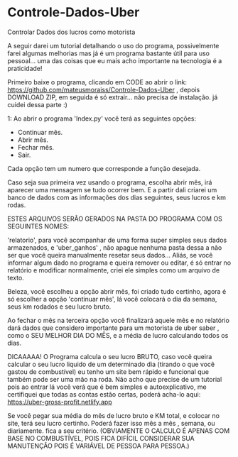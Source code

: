 # Controle-Dados-Uber
 Controlar Dados dos lucros como motorista 


 A seguir darei um tutorial detalhando o uso do programa, possivelmente farei algumas melhorias mas já é um programa bastante útil para uso pessoal... uma das coisas que eu mais acho importante na tecnologia é a praticidade! 

Primeiro baixe o programa, clicando em CODE ao abrir o link: https://github.com/mateusmoraiss/Controle-Dados-Uber , depois DOWNLOAD ZIP, em seguida é só extrair... não precisa de instalação. já cuidei dessa parte :) 

 1: Ao abrir o programa 'Index.py' você terá as seguintes opções:

 - Continuar mês.
 - Abrir mês.
 - Fechar mês.
 - Sair.

 Cada opção tem um numero que corresponde a função desejada.

Caso seja sua primeira vez usando o programa, escolha abrir mês, irá aparecer uma mensagem se tudo ocorrer bem. E a partir dali criarei um banco de dados com as informações dos dias seguintes, seus lucros e km rodas. 

ESTES ARQUIVOS SERÃO GERADOS NA PASTA DO PROGRAMA COM OS SEGUINTES NOMES:

'relatorio', para você acompanhar de uma forma super simples seus dados armazenados, e 'uber_ganhos' , não apague nenhuma pasta dessa a não ser que você queira manualmente resetar seus dados... Aliás, se você informar algum dado no programa e queira remover ou editar, é só entrar no relatório e modificar normalmente, criei ele simples como um arquivo de texto.

Beleza, você escolheu a opção abrir mês, foi criado tudo certinho, agora é só escolher a opção 'continuar mês', lá você colocará o dia da semana, seus km rodados e seu lucro bruto.

Ao fechar o mês na terceira opção você finalizará aquele mês e no relatório dará dados que considero importante para um motorista de uber saber , como o SEU MELHOR DIA DO MÊS, e a média de lucro calculando todos os dias.

DICAAAAA! O Programa calcula o seu lucro BRUTO, caso você queira calcular o seu lucro liquido de um determinado dia (tirando o que você gastou de combustível) eu tenho um site bem rápido e funcional que também pode ser uma mão na roda. Não acho que precise de um tutorial pois ao entrar lá você verá que é bem simples e autoexplicativo, me certifiquei que todas as contas estão certas, poderá acha-lo aqui: https://uber-gross-profit.netlify.app

Se você pegar sua média do mês de lucro bruto e KM total, e colocar no site, terá seu lucro certinho. Poderá fazer isso mês a mês , semana, ou diariamente. fica a seu critério. (OBVIAMENTE O CALCULO É APENAS COM BASE NO COMBUSTÍVEL, POIS FICA DIFÍCIL CONSIDERAR SUA MANUTENÇÃO POIS É VARIÁVEL DE PESSOA PARA PESSOA.)



